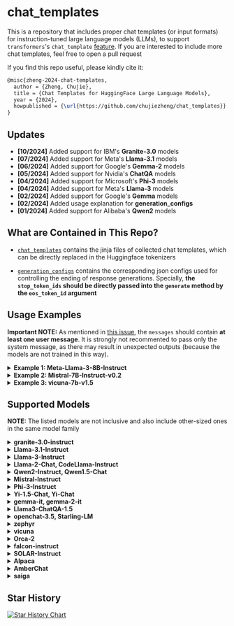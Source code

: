# chat_templates

This is a repository that includes proper chat templates (or input formats) for instruction-tuned large language models (LLMs), to support `transformers`'s `chat_template` [feature](https://huggingface.co/docs/transformers/chat_templating). If you are interested to include more chat templates, feel free to open a pull request

If you find this repo useful, please kindly cite it:
```tex
@misc{zheng-2024-chat-templates,
  author = {Zheng, Chujie},
  title = {Chat Templates for HuggingFace Large Language Models},
  year = {2024},
  howpublished = {\url{https://github.com/chujiezheng/chat_templates}}
}
```

## Updates

* **[10/2024]** Added support for IBM's **Granite-3.0** models
* **[07/2024]** Added support for Meta's **Llama-3.1** models
* **[06/2024]** Added support for Google's **Gemma-2** models
* **[05/2024]** Added support for Nvidia's **ChatQA** models
* **[04/2024]** Added support for Microsoft's **Phi-3** models
* **[04/2024]** Added support for Meta's **Llama-3** models
* **[02/2024]** Added support for Google's **Gemma** models
* **[02/2024]** Added usage explanation for **generation_configs**
* **[01/2024]** Added support for Alibaba's **Qwen2** models

## What are Contained in This Repo?

- [`chat_templates`](/chat_templates/) contains the jinja files of collected chat templates, which can be directly replaced in the Huggingface tokenizers

- [`generation_configs`](/generation_configs/) contains the corresponding json configs used for controlling the ending of response generations. Specially, **the `stop_token_ids` should be directly passed into the `generate` method by the `eos_token_id` argument**


## Usage Examples

**Important NOTE:** As mentioned in [this issue](https://github.com/chujiezheng/chat_templates/issues/15), the `messages` should contain **at least one user message**. It is strongly not recommented to pass only the system message, as there may result in unexpected outputs (because the models are not trained in this way).


<details>
  <summary><b>Example 1: Meta-Llama-3-8B-Instruct</b></summary>

This example may check if the jinja file is correctly implemented.

```python
from transformers import AutoTokenizer

toker = AutoTokenizer.from_pretrained("meta-llama/Meta-Llama-3-8B-Instruct", token="YOUR_OWN_TOKEN")
messages = [
    {'role': 'system', 'content': 'This is a system prompt.'},
    {'role': 'user', 'content': 'This is the first user input.'},
    {'role': 'assistant', 'content': 'This is the first assistant response.'},
    {'role': 'user', 'content': 'This is the second user input.'},
]
print('###### Default (yet Correct) Chat Template ######')
print(toker.apply_chat_template(messages, tokenize=False, add_generation_prompt=True))
print('###### Corrected Chat Template ######')
chat_template = open('./chat_templates/llama-3-instruct.jinja').read()
chat_template = chat_template.replace('    ', '').replace('\n', '')
toker.chat_template = chat_template
print(toker.apply_chat_template(messages, tokenize=False, add_generation_prompt=True))
```

Expected output:

```
###### Default (yet Correct) Chat Template ######
<|begin_of_text|><|start_header_id|>system<|end_header_id|>

This is a system prompt.<|eot_id|><|start_header_id|>user<|end_header_id|>

This is the first user input.<|eot_id|><|start_header_id|>assistant<|end_header_id|>

This is the first assistant response.<|eot_id|><|start_header_id|>user<|end_header_id|>

This is the second user input.<|eot_id|><|start_header_id|>assistant<|end_header_id|>


###### Corrected Chat Template ######
<|begin_of_text|><|start_header_id|>system<|end_header_id|>

This is a system prompt.<|eot_id|><|start_header_id|>user<|end_header_id|>

This is the first user input.<|eot_id|><|start_header_id|>assistant<|end_header_id|>

This is the first assistant response.<|eot_id|><|start_header_id|>user<|end_header_id|>

This is the second user input.<|eot_id|><|start_header_id|>assistant<|end_header_id|>
```

</details>


<details>
  <summary><b>Example 2: Mistral-7B-Instruct-v0.2</b></summary>

For `mistral-instruct` (also `gemma-it`), it does not natively support the `system` message, so passing the `system` message would raise error.

```python
from transformers import AutoTokenizer

toker = AutoTokenizer.from_pretrained("mistralai/Mistral-7B-Instruct-v0.2")
messages = [
    {'role': 'system', 'content': 'This is a system prompt.'},
    {'role': 'user', 'content': 'This is the first user input.'},
    {'role': 'assistant', 'content': 'This is the first assistant response.'},
    {'role': 'user', 'content': 'This is the second user input.'},
]
print('###### Default (but Improper) Chat Template ######')
# raising error
#print(toker.apply_chat_template(messages, tokenize=False, add_generation_prompt=True))
print('###### Corrected Chat Template ######')
chat_template = open('./chat_templates/mistral-instruct.jinja').read()
chat_template = chat_template.replace('    ', '').replace('\n', '')
toker.chat_template = chat_template
print(toker.apply_chat_template(messages, tokenize=False, add_generation_prompt=True))
```

Expected output:

```
###### Default (but Error-Raising) Chat Template ######
jinja2.exceptions.TemplateError: Conversation roles must alternate user/assistant/user/assistant/...
###### Corrected Chat Template ######
<s>[INST] This is a system prompt.

This is the first user input. [/INST] This is the first assistant response. </s>[INST] This is the second user input. [/INST]
```

</details>


<details>
  <summary><b>Example 3: vicuna-7b-v1.5</b></summary>

**NOTE:** In [fast-chat](https://github.com/lm-sys/FastChat/blob/d578599c69d060e6d40943f1b5b72af98956092a/fastchat/conversation.py#L287C3-L287C3), `vicuna` does not add linebreaks between roles' messages. But I found that adding linebreaks leads to a bit better performance (especially for the v1.5 version).

Also, I found `vicuna-7/13/33b-v1.3` may not work well when given a system message different from its default one. So I would recommend to use `vicuna-7/13b-v1.5` instead.

```python
from transformers import AutoTokenizer

toker = AutoTokenizer.from_pretrained("lmsys/vicuna-7b-v1.5")
messages = [
    {'role': 'system', 'content': 'This is a system prompt.'},
    {'role': 'user', 'content': 'This is the first user input.'},
    {'role': 'assistant', 'content': 'This is the first assistant response.'},
    {'role': 'user', 'content': 'This is the second user input.'},
]
print('###### Default (but Improper) Chat Template ######')
print(toker.apply_chat_template(messages, tokenize=False, add_generation_prompt=True))
print('###### Corrected Chat Template ######')
chat_template = open('./chat_templates/vicuna.jinja').read()
chat_template = chat_template.replace('    ', '').replace('\n', '')
toker.chat_template = chat_template
print(toker.apply_chat_template(messages, tokenize=False, add_generation_prompt=True))
```

Expected output:

```
###### Default (but Improper) Chat Template ######
<s>[INST] <<SYS>>
This is a system prompt.
<</SYS>>

This is the first user input. [/INST] This is the first assistant response. </s><s>[INST] This is the second user input. [/INST]
###### Corrected Chat Template ######
<s>This is a system prompt.

USER: This is the first user input.
ASSISTANT: This is the first assistant response.</s>
USER: This is the second user input.
ASSISTANT:
```

</details>


## Supported Models

**NOTE:** The listed models are not inclusive and also include other-sized ones in the same model family

<details>
  <summary><b>granite-3.0-instruct</b></summary>

- Models: `ibm-granite/granite-3.0-2b-instruct`, `ibm-granite/granite-3.0-8b-instruct`, `ibm-granite/granite-3.0-1b-a400m-instruct`, `ibm-granite/granite-3.0-3b-a800m-instruct`
- Chat template: `chat_templates/granite-3.0-instruct.jinja`
- Generation config: `generation_configs/granite-3.0-instruct.json`
- Reference: https://huggingface.co/ibm-granite/granite-3.0-8b-instruct/blob/main/tokenizer_config.json#L188

</details>

<details>
  <summary><b>Llama-3.1-Instruct</b></summary>

- Models: `meta-llama/Meta-Llama-3.1-8B-Instruct`, `meta-llama/Meta-Llama-3.1-405B-Instruct-FP8`
- Chat template: `chat_templates/llama-3-instruct.jinja`
- Generation config: `generation_configs/llama-3.1-instruct.json`
- Reference: https://huggingface.co/meta-llama/Meta-Llama-3.1-8B-Instruct/blob/main/tokenizer_config.json#L2053

</details>


<details>
  <summary><b>Llama-3-Instruct</b></summary>

- Models: `meta-llama/Meta-Llama-3-8B-Instruct`
- Chat template: `chat_templates/llama-3-instruct.jinja`
- Generation config: `generation_configs/llama-3-instruct.json`
- Reference: https://huggingface.co/meta-llama/Meta-Llama-3-8B-Instruct/blob/main/tokenizer_config.json#L2053

</details>


<details>
  <summary><b>Llama-2-Chat, CodeLlama-Instruct</b></summary>

- Models: `meta-llama/Llama-2-7b-chat-hf`, `meta-llama/CodeLlama-7b-Instruct-hf`
- Chat template: `chat_templates/llama-2-chat.jinja`
- Generation config: `generation_configs/llama-2-chat.json`
- Reference: https://huggingface.co/meta-llama/Llama-2-7b-chat-hf/blob/main/tokenizer_config.json#L12

</details>


<details>
  <summary><b>Qwen2-Instruct, Qwen1.5-Chat</b></summary>

- Models: `Qwen/Qwen2-7B-Instruct`, `Qwen/Qwen1.5-7B-Chat`
- Chat template: `chat_templates/chatml.jinja`
- Generation config: `generation_configs/qwen2-instruct.json`
- Reference: https://huggingface.co/Qwen/Qwen2-72B-Instruct/blob/main/tokenizer_config.json#L31

</details>


<details>
  <summary><b>Mistral-Instruct</b></summary>

- Models: `mistralai/Mistral-7B-Instruct-v0.3`, `mistralai/Mixtral-8x7B-Instruct-v0.1`
- Chat template: `chat_templates/mistral-instruct.jinja`
- Generation config: `generation_configs/mistral-instruct.json`
- Reference: https://huggingface.co/mistralai/Mistral-7B-Instruct-v0.3/blob/main/tokenizer_config.json#L42
- Comment: **System message is acceptable** by prepending it before the first user input

</details>


<details>
  <summary><b>Phi-3-Instruct</b></summary>

- Models: `microsoft/Phi-3-mini-4k-instruct`, `microsoft/Phi-3-small-8k-instruct`
- Chat template: `chat_templates/phi-3.jinja`, `chat_templates/phi-3-small.jinja`
- Generation config: `generation_configs/phi-3.json`, `generation_configs/phi-3-small.json`
- Reference: https://huggingface.co/microsoft/Phi-3-mini-128k-instruct/blob/main/tokenizer_config.json#L338
- **Note:** `Phi-3-mini/medium` and `Phi-3-small` adopt different configs

</details>


<details>
  <summary><b>Yi-1.5-Chat, Yi-Chat</b></summary>

- Models: `01-ai/Yi-1.5-6B-Chat`, `01-ai/Yi-6B-Chat`
- Chat template: `chat_templates/chatml.jinja`
- Generation config: `generation_configs/yi-chat.json`
- Reference: https://huggingface.co/01-ai/Yi-6B-Chat/blob/main/tokenizer_config.json#L60

</details>


<details>
  <summary><b>gemma-it, gemma-2-it</b></summary>

- Models: `google/gemma-7b-it`, `google/gemma-2-9b-it`
- Chat template: `chat_templates/gemma-it.jinja`
- Generation config: `generation_configs/gemma-it.json`
- Reference: https://huggingface.co/google/gemma-7b-it/blob/main/tokenizer_config.json#L1507
- Comment: **System message is acceptable**

</details>


<details>
  <summary><b>Llama3-ChatQA-1.5</b></summary>

- Models: `nvidia/Llama3-ChatQA-1.5-8B`
- Chat template: `chat_templates/chatqa.jinja`
- Generation config: `generation_configs/chatqa.json`
- Reference: https://huggingface.co/nvidia/Llama3-ChatQA-1.5-8B#when-context-is-available
- Comment: Context message is acceptable

</details>


<details>
  <summary><b>openchat-3.5, Starling-LM</b></summary>

- Models: `openchat/openchat_3.5`, `berkeley-nest/Starling-LM-7B-alpha`
- Chat template: `chat_templates/openchat-3.5.jinja`
- Generation config: `generation_configs/openchat-3.5.json`
- Reference: https://huggingface.co/openchat/openchat_3.5/blob/main/tokenizer_config.json#L51

</details>


<details>
  <summary><b>zephyr</b></summary>

- Models: `zephyr-7b-alpha`
- Chat template: `chat_templates/zephyr.jinja`
- Generation config: `generation_configs/zephyr.json`
- Reference: https://huggingface.co/HuggingFaceH4/zephyr-7b-beta/blob/main/tokenizer_config.json#L34

</details>


<details>
  <summary><b>vicuna</b></summary>

- Models: `vicuna-7b-v1.5`, `vicuna-7b-v1.3`
- Chat template: `chat_templates/vicuna.jinja`
- Generation config: `generation_configs/vicuna.json`
- Reference: https://github.com/lm-sys/FastChat/blob/main/docs/vicuna_weights_version.md#prompt-template

</details>


<details>
  <summary><b>Orca-2</b></summary>

- Models: `microsoft/Orca-2-7b`
- Chat template: `chat_templates/chatml.jinja`
- Generation config: `generation_configs/orca-2.json`
- Reference: https://huggingface.co/microsoft/Orca-2-7b

</details>


<details>
  <summary><b>falcon-instruct</b></summary>

- Models: `tiiuae/falcon-7b-instruct`
- Chat template: `chat_templates/falcon-instruct.jinja`
- Reference: https://github.com/lm-sys/FastChat/blob/main/docs/vicuna_weights_version.md#prompt-template

</details>


<details>
  <summary><b>SOLAR-Instruct</b></summary>

- Models: `upstage/SOLAR-10.7B-Instruct-v1.0`
- Chat template: `chat_templates/solar-instruct.jinja`
- Generation config: `generation_configs/solar-instruct.json`
- Reference: https://huggingface.co/upstage/SOLAR-10.7B-Instruct-v1.0/blob/main/tokenizer_config.json#L31

</details>


<details>
  <summary><b>Alpaca</b></summary>

- Models: `tatsu-lab/alpaca-7b-wdiff`
- Chat template: `chat_templates/alpaca.jinja`
- Generation config: `generation_configs/alpaca.json`
- Reference: https://github.com/tatsu-lab/stanford_alpaca

</details>


<details>
  <summary><b>AmberChat</b></summary>

- Models: `LLM360/AmberChat`, `LLM360/AmberSafe`
- Chat template: `chat_templates/amberchat.jinja`
- Generation config: `generation_configs/amberchat.json`
- Reference: https://huggingface.co/LLM360/AmberChat

</details>


<details>
  <summary><b>saiga</b></summary>

- Models: `IlyaGusev/saiga_mistral_7b_lora`
- Chat template: `chat_templates/saiga.jinja`
- Generation config: `generation_configs/saiga.json`
- Reference: https://huggingface.co/IlyaGusev/saiga_mistral_7b_lora#saigamistral-7b-russian-mistral-based-chatbot
- Comment: A series of Russian models

</details>

## Star History

[![Star History Chart](https://api.star-history.com/svg?repos=chujiezheng/chat_templates&type=Date)](https://star-history.com/#chujiezheng/chat_templates&Date)
